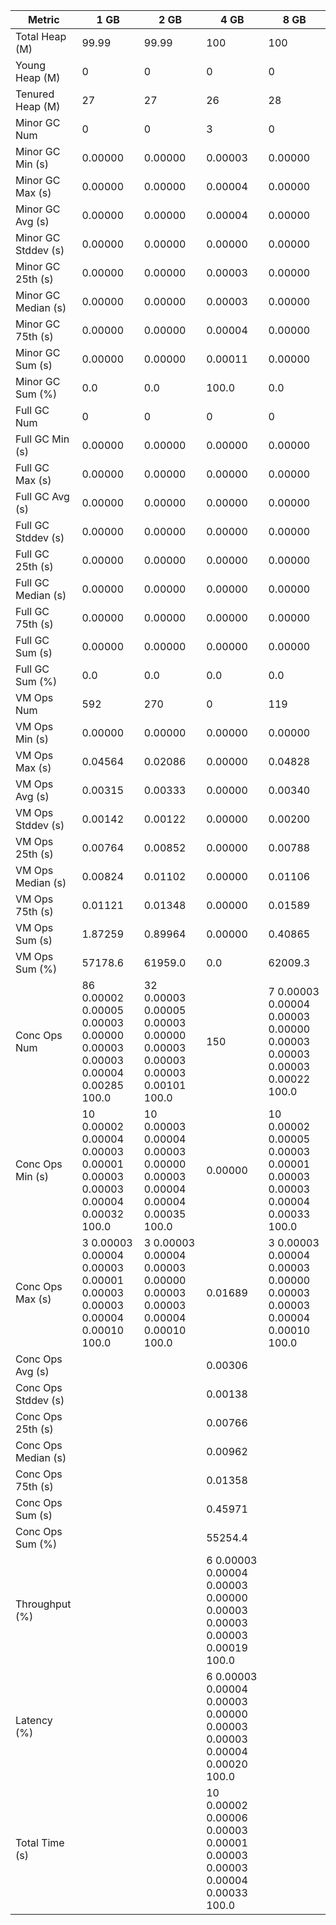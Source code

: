 | Metric | 1 GB | 2 GB | 4 GB | 8 GB |
|------|----|----|----|----|
| Total Heap (M) | 99.99 | 99.99 | 100 | 100 |
| Young Heap (M) | 0 | 0 | 0 | 0 |
| Tenured Heap (M) | 27 | 27 | 26 | 28 |
| Minor GC Num | 0 | 0 | 3 | 0 |
| Minor GC Min (s) | 0.00000 | 0.00000 | 0.00003 | 0.00000 |
| Minor GC Max (s) | 0.00000 | 0.00000 | 0.00004 | 0.00000 |
| Minor GC Avg (s) | 0.00000 | 0.00000 | 0.00004 | 0.00000 |
| Minor GC Stddev (s) | 0.00000 | 0.00000 | 0.00000 | 0.00000 |
| Minor GC 25th (s) | 0.00000 | 0.00000 | 0.00003 | 0.00000 |
| Minor GC Median (s) | 0.00000 | 0.00000 | 0.00003 | 0.00000 |
| Minor GC 75th (s) | 0.00000 | 0.00000 | 0.00004 | 0.00000 |
| Minor GC Sum (s) | 0.00000 | 0.00000 | 0.00011 | 0.00000 |
| Minor GC Sum (%) | 0.0 | 0.0 | 100.0 | 0.0 |
| Full GC Num | 0 | 0 | 0 | 0 |
| Full GC Min (s) | 0.00000 | 0.00000 | 0.00000 | 0.00000 |
| Full GC Max (s) | 0.00000 | 0.00000 | 0.00000 | 0.00000 |
| Full GC Avg (s) | 0.00000 | 0.00000 | 0.00000 | 0.00000 |
| Full GC Stddev (s) | 0.00000 | 0.00000 | 0.00000 | 0.00000 |
| Full GC 25th (s) | 0.00000 | 0.00000 | 0.00000 | 0.00000 |
| Full GC Median (s) | 0.00000 | 0.00000 | 0.00000 | 0.00000 |
| Full GC 75th (s) | 0.00000 | 0.00000 | 0.00000 | 0.00000 |
| Full GC Sum (s) | 0.00000 | 0.00000 | 0.00000 | 0.00000 |
| Full GC Sum (%) | 0.0 | 0.0 | 0.0 | 0.0 |
| VM Ops Num | 592 | 270 | 0 | 119 |
| VM Ops Min (s) | 0.00000 | 0.00000 | 0.00000 | 0.00000 |
| VM Ops Max (s) | 0.04564 | 0.02086 | 0.00000 | 0.04828 |
| VM Ops Avg (s) | 0.00315 | 0.00333 | 0.00000 | 0.00340 |
| VM Ops Stddev (s) | 0.00142 | 0.00122 | 0.00000 | 0.00200 |
| VM Ops 25th (s) | 0.00764 | 0.00852 | 0.00000 | 0.00788 |
| VM Ops Median (s) | 0.00824 | 0.01102 | 0.00000 | 0.01106 |
| VM Ops 75th (s) | 0.01121 | 0.01348 | 0.00000 | 0.01589 |
| VM Ops Sum (s) | 1.87259 | 0.89964 | 0.00000 | 0.40865 |
| VM Ops Sum (%) | 57178.6 | 61959.0 | 0.0 | 62009.3 |
| Conc Ops Num | 86	0.00002	0.00005	0.00003	0.00000	0.00003	0.00003	0.00004	0.00285	100.0 | 32	0.00003	0.00005	0.00003	0.00000	0.00003	0.00003	0.00003	0.00101	100.0 | 150 | 7	0.00003	0.00004	0.00003	0.00000	0.00003	0.00003	0.00003	0.00022	100.0 |
| Conc Ops Min (s) | 10	0.00002	0.00004	0.00003	0.00001	0.00003	0.00003	0.00004	0.00032	100.0 | 10	0.00003	0.00004	0.00003	0.00000	0.00003	0.00004	0.00004	0.00035	100.0 | 0.00000 | 10	0.00002	0.00005	0.00003	0.00001	0.00003	0.00003	0.00004	0.00033	100.0 |
| Conc Ops Max (s) | 3	0.00003	0.00004	0.00003	0.00001	0.00003	0.00003	0.00004	0.00010	100.0 | 3	0.00003	0.00004	0.00003	0.00000	0.00003	0.00003	0.00004	0.00010	100.0 | 0.01689 | 3	0.00003	0.00004	0.00003	0.00000	0.00003	0.00003	0.00004	0.00010	100.0 |
| Conc Ops Avg (s) |  |  | 0.00306 |  |
| Conc Ops Stddev (s) |  |  | 0.00138 |  |
| Conc Ops 25th (s) |  |  | 0.00766 |  |
| Conc Ops Median (s) |  |  | 0.00962 |  |
| Conc Ops 75th (s) |  |  | 0.01358 |  |
| Conc Ops Sum (s) |  |  | 0.45971 |  |
| Conc Ops Sum (%) |  |  | 55254.4 |  |
| Throughput (%) |  |  | 6	0.00003	0.00004	0.00003	0.00000	0.00003	0.00003	0.00003	0.00019	100.0 |  |
| Latency (%) |  |  | 6	0.00003	0.00004	0.00003	0.00000	0.00003	0.00003	0.00004	0.00020	100.0 |  |
| Total Time (s) |  |  | 10	0.00002	0.00006	0.00003	0.00001	0.00003	0.00003	0.00004	0.00033	100.0 |  |
